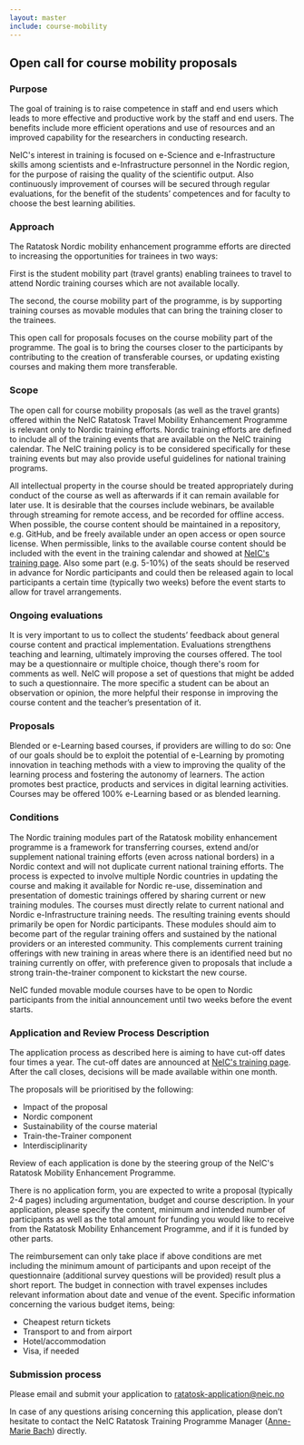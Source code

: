 ```yaml
---
layout: master
include: course-mobility
---
```


## Open call for course mobility proposals

### Purpose
The goal of training is to raise competence in staff and end users which leads to more effective and productive work by the staff and end users. The benefits include more efficient operations and use of resources and an improved capability for the researchers in conducting research.
 
NeIC's interest in training is focused on e-Science and e-Infrastructure skills among scientists and e-Infrastructure personnel in the Nordic region, for the purpose of raising the quality of the scientific output. Also continuously improvement of courses will be secured through regular evaluations, for the benefit of the students’ competences and for faculty to choose the best learning abilities.



### Approach
The Ratatosk Nordic mobility enhancement programme efforts are directed to increasing the opportunities for trainees in two ways:

First is the student mobility part (travel grants) enabling trainees to travel to attend Nordic training courses which are not available locally.  

The second, the course mobility part of the programme, is by supporting training courses as movable modules that can bring the training closer to the trainees.
 
This open call for proposals focuses on the course mobility part of the programme. The goal is to bring the courses closer to the participants by contributing to the creation of transferable courses, or updating existing courses and making them more transferable.

### Scope
The open call for course mobility proposals (as well as the travel grants) offered within the NeIC Ratatosk Travel Mobility Enhancement Programme is relevant only to Nordic training efforts. Nordic training efforts are defined to include all of the training events that are available on the NeIC training calendar. The NeIC training policy is to be considered specifically for these training events but may also provide useful guidelines for national training programs.
 
All intellectual property in the course should be treated appropriately during conduct of the course as well as afterwards if it can remain available for later use. It is desirable that the courses include webinars, be available through streaming for remote access, and be recorded for offline access. When possible, the course content should be maintained in a repository, e.g. GitHub, and be freely available under an open access or open source license. When permissible, links to the available course content should be included with the event in the training calendar and showed at [NeIC's training page](https://neic.no/training/). Also some part (e.g. 5-10%) of the seats should be reserved in advance for Nordic participants and could then be released again to local participants a certain time (typically two weeks) before the event starts to allow for travel arrangements. 

### Ongoing evaluations 
It is very important to us to collect the students’ feedback about general course content and practical implementation. Evaluations strengthens teaching and learning, ultimately improving the courses offered. The tool may be a questionnaire or multiple choice, though there's room for comments as well. NeIC will propose a set of questions that might be added to such a questionnaire. The more specific a student can be about an observation or opinion, the more helpful their response in improving the course content and the teacher’s presentation of it.
 
### Proposals
Blended or e-Learning based courses, if providers are willing to do so:
One of our goals should be to exploit the potential of e-Learning by promoting innovation in teaching methods with a view to improving the quality of the learning process and fostering the autonomy of learners. The action promotes best practice, products and services in digital learning activities. Courses may be offered 100% e-Learning based or as blended learning.
 
### Conditions
The Nordic training modules part of the Ratatosk mobility enhancement programme is a framework for transferring courses, extend and/or supplement national training efforts (even across national borders) in a Nordic context and will not duplicate current national training efforts. The process is expected to involve multiple Nordic countries in updating the course and making it available for Nordic re-use, dissemination and presentation of domestic trainings offered by sharing current or new training modules. The courses must directly relate to current national and Nordic e-Infrastructure training needs. The resulting training events should primarily be open for Nordic participants. These modules should aim to become part of the regular training offers and sustained by the national providers or an interested community.
This complements current training offerings with new training in areas where there is an identified need but no training currently on offer, with preference given to proposals that include a strong train-the-trainer component to kickstart the new course.

NeIC funded movable module courses have to be open to Nordic participants from the initial announcement until two weeks before the event starts.

### Application and Review Process Description
The application process as described here is aiming to have cut-off dates four times a year. The cut-off dates are announced at [NeIC's training page](https://neic.no/training/). After the call closes, decisions will be made available within one month.

The proposals will be prioritised by the following:
* Impact of the proposal
* Nordic component
* Sustainability of the course material
* Train-the-Trainer component
* Interdisciplinarity

Review of each application is done by the steering group of the NeIC's Ratatosk Mobility Enhancement Programme. 

There is no application form, you are expected to write a proposal (typically 2-4 pages) including argumentation, budget and course description. In your application, please specify the content, minimum and intended number of participants as well as the total amount for funding you would like to receive from the Ratatosk Mobility Enhancement Programme, and if it is funded by other parts.

The reimbursement can only take place if above conditions are met including the minimum amount of participants and upon receipt of the questionnaire (additional survey questions will be provided) result plus a short report.
The budget in connection with travel expenses includes relevant information about date and venue of the event. Specific information concerning the various budget items, being:

* Cheapest return tickets
* Transport to and from airport
* Hotel/accommodation
* Visa, if needed

### Submission process
Please email and submit your application to [ratatosk-application@neic.no](mailto:ratatosk-application@neic.no)

In case of any questions arising concerning this application, please don’t hesitate to contact the NeIC Ratatosk Training Programme Manager ([Anne-Marie Bach](mailto:ambach@au.dk)) directly.
 

